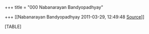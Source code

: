 +++
title = "000 Nabanarayan Bandyopadhyay"

+++
[[Nabanarayan Bandyopadhyay	2011-03-29, 12:49:48 [Source](https://groups.google.com/g/bvparishat/c/zMF2yBMb4zY)]]



[TABLE]

  

